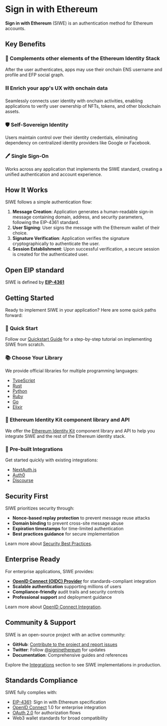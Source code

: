 # Sign in with Ethereum

**Sign in with Ethereum** (SIWE) is an authentication method for Ethereum accounts.

## Key Benefits

### 🤝 **Complements other elements of the Ethereum Identity Stack**

After the user authenticates, apps may use their onchain ENS username and profile and EFP social graph.

### ⛓️ **Enrich your app's UX with onchain data**

Seamlessly connects user identity with onchain activities, enabling applications to verify user ownership of NFTs, tokens, and other blockchain assets.

### 🛡️ **Self-Sovereign Identity**

Users maintain control over their identity credentials, eliminating dependency on centralized identity providers like Google or Facebook.

### 🖊️ **Single Sign-On**

Works across any application that implements the SIWE standard, creating a unified authentication and account experience.


## How It Works

SIWE follows a simple authentication flow:

1. **Message Creation**: Application generates a human-readable sign-in message containing domain, address, and security parameters, following the EIP-4361 standard.
2. **User Signing**: User signs the message with the Ethereum wallet of their choice.
3. **Signature Verification**: Application verifies the signature cryptographically to authenticate the user.
4. **Session Establishment**: Upon successful verification, a secure session is created for the authenticated user.

## Open EIP standard

SIWE is defined by **[EIP-4361](https://eips.ethereum.org/EIPS/eip-4361)**

## Getting Started

Ready to implement SIWE in your application? Here are some quick paths forward:

### 🚀 **Quick Start**

Follow our [Quickstart Guide](quickstart/index.md) for a step-by-step tutorial on implementing SIWE from scratch.

### 📚 **Choose Your Library**

We provide official libraries for multiple programming languages:

-   [TypeScript](libraries/typescript)
-   [Rust](libraries/rust)
-   [Python](libraries/python)
-   [Ruby](libraries/ruby)
-   [Go](libraries/go)
-   [Elixir](libraries/elixir)

### 🪪 **Ethereum Identity Kit component library and API**

We offer the [Ethereum Identity Kit](https://ethidentitykit.com/) component library and API to help you integrate SIWE and the rest of the Ethereum identity stack.

### 🔌 **Pre-built Integrations**

Get started quickly with existing integrations:

-   [NextAuth.js](./integrations/nextauth.js.mdx)
-   [Auth0](./integrations/auth0.mdx)
-   [Discourse](./integrations/discourse)

## Security First

SIWE prioritizes security through:

-   **Nonce-based replay protection** to prevent message reuse attacks
-   **Domain binding** to prevent cross-site message abuse
-   **Expiration timestamps** for time-limited authentication
-   **Best practices guidance** for secure implementation

Learn more about [Security Best Practices](/security-considerations).

## Enterprise Ready

For enterprise applications, SIWE provides:

-   **[OpenID Connect (OIDC) Provider](./oidc-provider/index.mdx)** for standards-compliant integration
-   **Scalable authentication** supporting millions of users
-   **Compliance-friendly** audit trails and security controls
-   **Professional support** and deployment guidance

Learn more about [OpenID Connect Integration](/integrations/auth0).

## Community & Support

SIWE is an open-source project with an active community:

-   **GitHub**: [Contribute to the project and report issues](https://github.com/signinwithethereum/siwe)
-   **Twitter**: Follow [@signinethereum](https://twitter.com/signinethereum) for updates
-   **Documentation**: Comprehensive guides and references

Explore the [Integrations](integrations/index.md) section to see SIWE implementations in production.

## Standards Compliance

SIWE fully complies with:

-   [EIP-4361](https://eips.ethereum.org/EIPS/eip-4361): Sign in with Ethereum specification
-   [OpenID Connect](oidc-provider/index.mdx) 1.0 for enterprise integration
-   [OAuth 2.0](integrations/auth0.mdx) for authorization flows
-   Web3 wallet standards for broad compatibility
